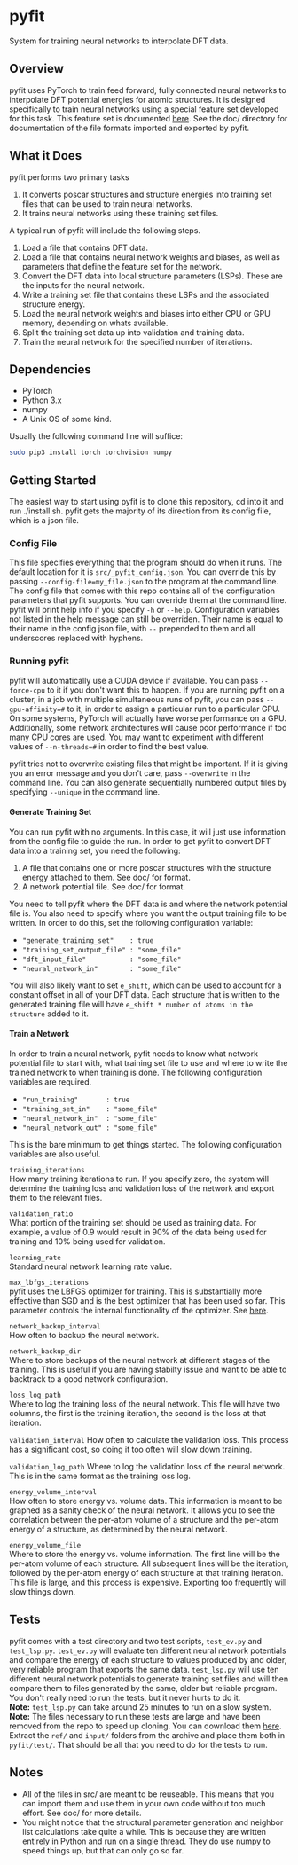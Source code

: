 # pyfit
System for training neural networks to interpolate DFT data. 

## Overview

pyfit uses PyTorch to train feed forward, fully connected neural networks to interpolate DFT potential energies for atomic structures. It is designed specifically to train neural networks using a special feature set developed for this task. This feature set is documented [here](https://www.nature.com/articles/s41467-019-10343-5.pdf?origin=ppub). See the doc/ directory for documentation of the file formats imported and exported by pyfit. 

## What it Does

pyfit performs two primary tasks

1) It converts poscar structures and structure energies into training set files that can be used to train neural networks.
2) It trains neural networks using these training set files.

A typical run of pyfit will include the following steps.

1) Load a file that contains DFT data.
2) Load a file that contains neural network weights and biases, as well as parameters that define the feature set for the network.
2) Convert the DFT data into local structure parameters (LSPs). These are the inputs for the neural network.
3) Write a training set file that contains these LSPs and the associated structure energy.
4) Load the neural network weights and biases into either CPU or GPU memory, depending on whats available.
5) Split the training set data up into validation and training data.
6) Train the neural network for the specified number of iterations.

## Dependencies

- PyTorch
- Python 3.x
- numpy
- A Unix OS of some kind.

Usually the following command line will suffice:

```bash
sudo pip3 install torch torchvision numpy
```

## Getting Started

The easiest way to start using pyfit is to clone this repository, cd into it and run ./install.sh. pyfit gets the majority of its direction from its config file, which is a json file. 

### Config File

This file specifies everything that the program should do when it runs. The default location for it is `src/_pyfit_config.json`. You can override this by passing `--config-file=my_file.json` to the program at the command line. The config file that comes with this repo contains all of the configuration parameters that pyfit supports. You can override them at the command line. pyfit will print help info if you specify `-h` or `--help`. Configuration variables not listed in the help message can still be overriden. Their name is equal to their name in the config json file, with `--` prepended to them and all underscores replaced with hyphens. 

### Running pyfit

pyfit will automatically use a CUDA device if available. You can pass `--force-cpu` to it if you don't want this to happen. If you are running pyfit on a cluster, in a job with multiple simultaneous runs of pyfit, you can pass `--gpu-affinity=#` to it, in order to assign a particular run to a particular GPU. On some systems, PyTorch will actually have worse performance on a GPU. Additionally, some network architectures will cause poor performance if too many CPU cores are used. You may want to experiment with different values of `--n-threads=#` in order to find the best value.
  
pyfit tries not to overwrite existing files that might be important. If it is giving you an error message and you don't care, pass `--overwrite` in the command line. You can also generate sequentially numbered output files by specifying `--unique` in the command line.

#### Generate Training Set

You can run pyfit with no arguments. In this case, it will just use information from the config file to guide the run. In order to get pyfit to convert DFT data into a training set, you need the following:

1) A file that contains one or more poscar structures with the structure energy attached to them. See doc/ for format.
2) A network potential file. See doc/ for format.

You need to tell pyfit where the DFT data is and where the network potential file is. You also need to specify where you want the output training file to be written. In order to do this, set the following configuration variable:

- `"generate_training_set"    : true`
- `"training_set_output_file" : "some_file"`
- `"dft_input_file"           : "some_file"`
- `"neural_network_in"        : "some_file"`

You will also likely want to set `e_shift`, which can be used to account for a constant offset in all of your DFT data. Each structure that is written to the generated training file will have `e_shift * number of atoms in the structure` added to it.

#### Train a Network

In order to train a neural network, pyfit needs to know what network potential file to start with, what training set file to use and where to write the trained network to when training is done. The following configuration variables are required.

- `"run_training"       : true`
- `"training_set_in"    : "some_file"`
- `"neural_network_in"  : "some_file"`
-	`"neural_network_out" : "some_file"`

This is the bare minimum to get things started. The following configuration variables are also useful.

`training_iterations`  
How many training iterations to run. If you specify zero, the system will determine the training loss and validation loss of the network and export them to the relevant files.

`validation_ratio`  
What portion of the training set should be used as training data. For example, a value of 0.9 would result in 90% of the data being used for training and 10% being used for validation.

`learning_rate`  
Standard neural network learning rate value.

`max_lbfgs_iterations`  
pyfit uses the LBFGS optimizer for training. This is substantially more effective than SGD and is the best optimizer that has been used so far. This parameter controls the internal functionality of the optimizer. See [here](https://pytorch.org/docs/stable/optim.html?highlight=lbfgs#torch.optim.LBFGS).

`network_backup_interval`  
How often to backup the neural network.

`network_backup_dir`  
Where to store backups of the neural network at different stages of the training. This is useful if you are having stabilty issue and want to be able to backtrack to a good network configuration.

`loss_log_path`  
Where to log the training loss of the neural network. This file will have two columns, the first is the training iteration, the second is the loss at that iteration.

`validation_interval`
How often to calculate the validation loss. This process has a significant cost, so doing it too often will slow down training.

`validation_log_path`
Where to log the validation loss of the neural network. This is in the same format as the training loss log.

`energy_volume_interval`  
How often to store energy vs. volume data. This information is meant to be graphed as a sanity check of the neural network. It allows you to see the correlation between the per-atom volume of a structure and the per-atom energy of a structure, as determined by the neural network.

`energy_volume_file`  
Where to store the energy vs. volume information. The first line will be the per-atom volume of each structure. All subsequent lines will be the iteration, followed by the per-atom energy of each structure at that training iteration. This file is large, and this process is expensive. Exporting too frequently will slow things down.

## Tests

pyfit comes with a test directory and two test scripts, `test_ev.py` and `test_lsp.py`. `test_ev.py` will evaluate ten different neural network potentials and compare the energy of each structure to values produced by and older, very reliable program that exports the same data. `test_lsp.py` will use ten different neural network potentials to generate training set files and will then compare them to files generated by the same, older but reliable program. You don't really need to run the tests, but it never hurts to do it.  
**Note:** `test_lsp.py` can take around 25 minutes to run on a slow system.  
**Note:** The files necessary to run these tests are large and have been removed from the repo to speed up cloning. You can download them [here](https://drive.google.com/file/d/1rzmByWis455mQLgmnK7nnSfDA2zoDeW7/view?usp=sharing). Extract the `ref/` and `input/` folders from the archive and place them both in `pyfit/test/`. That should be all that you need to do for the tests to run.

## Notes

- All of the files in src/ are meant to be reuseable. This means that you can import them and use them in your own code without too much effort. See doc/ for more details.
- You might notice that the structural parameter generation and neighbor list calculations take quite a while. This is because they are written entirely in Python and run on a single thread. They do use numpy to speed things up, but that can only go so far.

